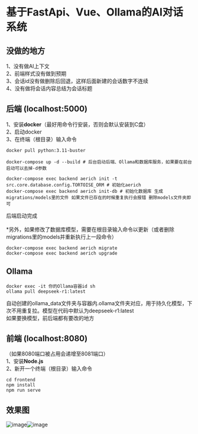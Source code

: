 # 基于FastApi、Vue、Ollama的AI对话系统

## 没做的地方
1、没有做AI上下文\
2、前端样式没有做到预期\
3、会话id没有做删除后回退，这样后面新建的会话数字不连续\
4、没有做将会话内容总结为会话标题
## 后端 (localhost:5000)
1、安装**docker**（最好用命令行安装，否则会默认安装到C盘）\
2、启动docker\
3、在终端（根目录）输入命令
```
docker pull python:3.11-buster

docker-compose up -d --build # 后台启动后端、Ollama和数据库服务，如果要在前台启动可以去掉-d参数

docker-compose exec backend aerich init -t src.core.database.config.TORTOISE_ORM # 初始化aerich
docker-compose exec backend aerich init-db # 初始化数据库 生成migrations/models里的文件 如果文件已存在的时候重复执行会报错 删除models文件夹即可
```
后端启动完成\
\
*另外，如果修改了数据库模型，需要在根目录输入命令以更新（或者删除migrations里的models并重新执行上一段命令）
```
docker-compose exec backend aerich migrate
docker-compose exec backend aerich upgrade
```
## Ollama
```
docker exec -it 你的Ollama容器id sh
ollama pull deepseek-r1:latest
```
自动创建的ollama_data文件夹与容器内.ollama文件夹对应，用于持久化模型，下次不用重复拉。模型在代码中默认为deepseek-r1:latest\
如果要换模型，前后端都有要改的地方
## 前端 (localhost:8080)
（如果8080端口被占用会递增至8081端口）\
1、安装**Node.js**\
2、新开一个终端（根目录）输入命令
```
cd frontend
npm install
npm run serve
```
## 效果图
![image](https://github.com/user-attachments/assets/e3fc68f1-07fd-4b7d-ac6c-9c0d3c6625f6)![image](https://github.com/user-attachments/assets/d8463091-5d6b-4ca3-9a27-4f27d7c0bd76)

